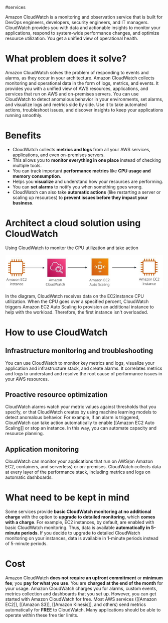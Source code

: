 #services 

Amazon CloudWatch is a monitoring and observation service that is built for DevOps engineers, developers, security engineers, and IT managers. CloudWatch provides you with data and actionable insights to monitor your applications, respond to system-wide performance changes, and optimize resource utilization. You get a unified view of operational health.

# What problem does it solve?
Amazon CloudWatch solves the problem of responding to events and alarms, as they occur in your architecture. Amazon CloudWatch collects monitoring and operational data in the form of logs, metrics, and events. It provides you with a unified view of AWS resources, applications, and services that run on AWS and on-premises servers. You can use CloudWatch to detect anomalous behavior in your environments, set alarms, and visualize logs and metrics side by side. Use it to take automated actions, troubleshoot issues, and discover insights to keep your applications running smoothly.
# Benefits
- CloudWatch collects **metrics and logs** from all your AWS services, applications, and even on-premises servers.
- This allows you to **monitor everything in one place** instead of checking multiple tools.
- You can track important **performance metrics** like **CPU usage and memory consumption**.
-  Helps you **visualize** and understand how your resources are performing.
- You can **set alarms** to notify you when something goes wrong.
- CloudWatch can also take **automatic actions** (like restarting a server or scaling up resources) to **prevent issues before they impact your business**.
# Architect a cloud solution using CloudWatch
Using CloudWatch to monitor the CPU utilization and take action

![Works with CloudWatch](../attachments/works_with_CloudWatch.png)

In the diagram, CloudWatch receives data on the EC2instance CPU utilization. When the CPU goes over a specified percent, CloudWatch triggers Amazon EC2 Auto Scaling to provision an additional instance to help with the workload. Therefore, the first instance isn't overloaded.
# How to use CloudWatch
## Infrastructure monitoring and troubleshooting 
You can use CloudWatch to monitor key metrics and logs, visualize your application and infrastructure stack, and create alarms. It correlates metrics and logs to understand and resolve the root cause of performance issues in your AWS resources.
## Proactive resource optimization
CloudWatch alarms watch your metric values against thresholds that you specify, or that CloudWatch creates by using machine learning models to detect anomalous behavior. For example, if an alarm is triggered, CloudWatch can take action automatically to enable [[Amazon EC2 Auto Scaling]] or stop an instance. In this way, you can automate capacity and resource planning.
## Application monitoring 
CloudWatch can monitor your applications that run on AWS(on Amazon EC2, containers, and serverless) or on-premises. CloudWatch collects data at every layer of the performance stack, including metrics and logs on automatic dashboards.

# What need to be kept in mind
Some services provide **basic CloudWatch monitoring at no additional charge** with the option to **upgrade to detailed monitoring**, which **comes with a charge**. For example, EC2 instances, by default, are enabled with basic CloudWatch monitoring. Thus, data is available **automatically in 5-minute periods**. If you decide to upgrade to detailed CloudWatch monitoring on your instances, data is available in 1-minute periods instead of 5-minute periods.
# Cost
Amazon CloudWatch **does not require an upfront commitment** or **minimum fee**; you **pay for what you use**. You are **charged at the end of the month** for your usage. Amazon CloudWatch charges you for alarms, custom events, metrics collection and dashboards that you set up. However, you can get started with Amazon CloudWatch for free. Most AWS services ([[Amazon EC2]], [[Amazon S3]], [[Amazon Kinesis]], and others) send metrics automatically for **FREE** to CloudWatch. Many applications should be able to operate within these free tier limits.